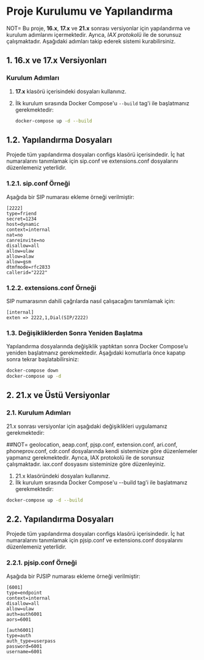 # Proje Kurulumu ve Yapılandırma

NOT= Bu proje, **16.x**, **17.x** ve **21.x** sonrası versiyonlar için yapılandırma ve kurulum adımlarını içermektedir. Ayrıca, *IAX protokolü* ile de sorunsuz çalışmaktadır. Aşağıdaki adımları takip ederek sistemi kurabilirsiniz.

## 1. 16.x ve 17.x Versiyonları

### Kurulum Adımları

1. **17.x** klasörü içerisindeki dosyaları kullanınız.
2. İlk kurulum sırasında Docker Compose'u `--build` tag'i ile başlatmanız gerekmektedir:

   ```bash
   docker-compose up -d --build


## 1.2. Yapılandırma Dosyaları
Projede tüm yapılandırma dosyaları configs klasörü içerisindedir. İç hat numaralarını tanımlamak için sip.conf ve extensions.conf dosyalarını düzenlemeniz yeterlidir.


### 1.2.1. sip.conf Örneği
Aşağıda bir SIP numarası ekleme örneği verilmiştir:

```
[2222]
type=friend
secret=1234
host=dynamic
context=internal
nat=no
canreinvite=no
disallow=all
allow=ulaw
allow=alaw
allow=gsm
dtmfmode=rfc2833
callerid="2222"
```

### 1.2.2. extensions.conf Örneği
SIP numarasının dahili çağrılarda nasıl çalışacağını tanımlamak için:

```
[internal]
exten => 2222,1,Dial(SIP/2222)
```

### 1.3. Değişikliklerden Sonra Yeniden Başlatma
Yapılandırma dosyalarında değişiklik yaptıktan sonra Docker Compose’u yeniden başlatmanız gerekmektedir. Aşağıdaki komutlarla önce kapatıp sonra tekrar başlatabilirsiniz:

```bash
docker-compose down
docker-compose up -d
```







## 2. 21.x ve Üstü Versiyonlar
### 2.1. Kurulum Adımları
21.x sonrası versiyonlar için aşağıdaki değişiklikleri uygulamanız gerekmektedir:

##NOT= geolocation, aeap.conf, pjsp.conf, extension.conf, ari.conf, phoneprov.conf, cdr.conf dosyalarında kendi sisteminize göre düzenlemeler yapmanız gerekmektedir.
Ayrıca, IAX protokolü ile de sorunsuz çalışmaktadır. iax.conf dosyasını sisteminize göre düzenleyiniz.

1. 21.x klasöründeki dosyaları kullanınız.
2. İlk kurulum sırasında Docker Compose'u --build tag'i ile başlatmanız gerekmektedir:

```bash
docker-compose up -d --build
```

## 2.2. Yapılandırma Dosyaları
Projede tüm yapılandırma dosyaları configs klasörü içerisindedir. İç hat numaralarını tanımlamak için pjsip.conf ve extensions.conf dosyalarını düzenlemeniz yeterlidir.

### 2.2.1. pjsip.conf Örneği
Aşağıda bir PJSIP numarası ekleme örneği verilmiştir:

```
[6001]
type=endpoint
context=internal
disallow=all
allow=ulaw
auth=auth6001
aors=6001

[auth6001]
type=auth
auth_type=userpass
password=6001
username=6001
```
